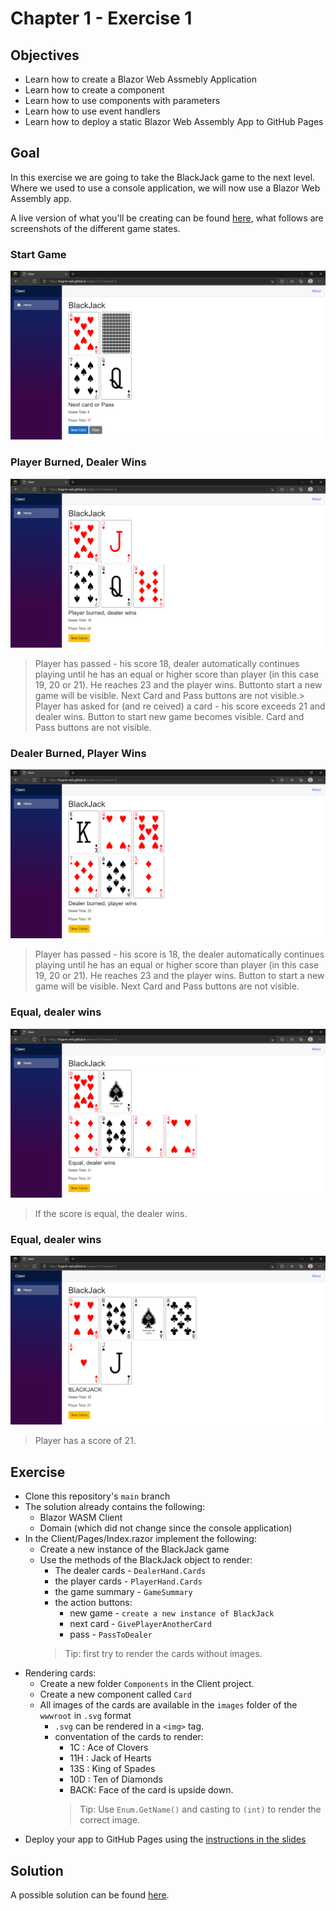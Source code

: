 # Chapter 1 - Exercise 1
##  Objectives
- Learn how to create a Blazor Web Assmebly Application
- Learn how to create a component
- Learn how to use components with parameters
- Learn how to use event handlers
- Learn how to deploy a static Blazor Web Assembly App to GitHub Pages

## Goal 
In this exercise we are going to take the BlackJack game to the next level. Where we used to use a console application, we will now use a Blazor Web Assembly app.

A live version of what you'll be creating can be found [here](https://hogent-web.github.io/csharp-ch-6-exercise-1/), what follows are screenshots of the different game states.

### Start Game
![start-game](images/start-game.png)

### Player Burned, Dealer Wins
![player-burned](images/player-burned.png)
> Player has passed - his score 18, dealer automatically continues playing until he has an equal or higher score than player (in this case 19, 20 or 21). He reaches 23 and the player wins. Buttonto start a new game will be visible. Next Card and Pass buttons are not visible.> Player has asked for (and re
ceived) a card - his score exceeds 21 and dealer wins. Button to start new game becomes visible. Card and Pass buttons are not visible.

### Dealer Burned, Player Wins
![dealer-burned](images/dealer-burned.png)
> Player has passed - his score is 18, the dealer automatically continues playing until he has an equal or higher score than player (in this case 19, 20 or 21). He reaches 23 and the player wins. Button to start a new game will be visible. Next Card and Pass buttons are not visible.

### Equal, dealer wins
![equal](images/equal.png)
> If the score is equal, the dealer wins.

### Equal, dealer wins
![blackjack](images/blackjack.png)
> Player has a score of 21.

## Exercise
- Clone this repository's `main` branch
- The solution already contains the following:
    - Blazor WASM Client
    - Domain (which did not change since the console application)
- In the Client/Pages/Index.razor implement the following:
    - Create a new instance of the BlackJack game
    - Use the methods of the BlackJack object to render:
        - The dealer cards - `DealerHand.Cards` 
        - the player cards - `PlayerHand.Cards`
        - the game summary - `GameSummary`
        - the action buttons:
            - new game - `create a new instance of BlackJack`
            - next card - `GivePlayerAnotherCard`
            - pass - `PassToDealer`
        > Tip: first try to render the cards without images.
- Rendering cards:
    - Create a new folder `Components` in the Client project.
    - Create a new component called `Card`
    - All images of the cards are available in the `images` folder of the `wwwroot` in `.svg` format
        - `.svg` can be rendered in a `<img>` tag.
        - conventation of the cards to render:
            - 1C  : Ace of Clovers
            - 11H : Jack of Hearts 
            - 13S : King of Spades 
            - 10D : Ten of Diamonds 
            - BACK: Face of the card is upside down.
            > Tip: Use `Enum.GetName()` and casting to `(int)` to render the correct image.
- Deploy your app to GitHub Pages using the [instructions in the slides](https://hogent-web.github.io/csharp/chapters/06/slides/index.html#deployment)

## Solution
A possible solution can be found [here](https://github.com/HOGENT-Web/csharp-ch-6-exercise-1/tree/solution#solution).